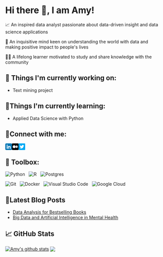 #  Hi there 👋, I am Amy! 

📈 An inspired data analyst passionate about data-driven insight and data science applications

🧠 An inquisitive mind keen on understanding the world with data and making positive impact to people's lives

👩‍🎓 A lifelong learner motivated to study and share knowledge with the community


## 🔭 Things I'm currently working on:

- Text mining project

## 🌱Things I'm currently learning:

- Applied Data Science with Python

## 🤝Connect with me:

<a href="https://www.linkedin.com/in/amy-yang-b45074103/"><img align="left" src="https://raw.githubusercontent.com/amy-panda/amy-panda/main/Images/linkedin_flaticon_riajulislam.png" alt="Amy Yang | LinkedIn" width="21px"/></a>
<a href="https://medium.com/@yan.yang_19647/"><img align="left" src="https://raw.githubusercontent.com/amy-panda/amy-panda/main/Images/medium_flaticon_Freepik.png" alt="Amy Yang | Medium" width="21px"/></a>
<a href="https://twitter.com/AmyYang160604/"><img align="left" src="https://raw.githubusercontent.com/amy-panda/amy-panda/main/Images/twitter_flaticon_Md_Tanvirul_Haque.png" alt="Amy Yang | Twitter" width="21px"/></a>
</br>

## 🧰 Toolbox:

![Python](https://img.shields.io/badge/Code-Python-3776AB?style=flat&logo=python&color=306998&logoColor=FFD43B)
&nbsp;
![R](https://img.shields.io/badge/Code-R-%23276DC3.svg?style=flat&logo=r&color=165CAA&logoColor=BFC2C5)
&nbsp;
![Postgres](https://img.shields.io/badge/Code-Postgres-%23316192.svg?style=flat&logo=postgresql&color=0064a5)
&nbsp;
</br>

![Git](https://img.shields.io/badge/Tool-Git-%23F05033.svg?style=flat&logo=git&color=F05032)
&nbsp;
![Docker](https://img.shields.io/badge/Tool-Docker-%230db7ed.svg?style=flat&logo=docker&color=0db7ed&logoColor=0db7ed)
&nbsp;
![Visual Studio Code](https://img.shields.io/badge/Tool-Visual%20Studio%20Code-0078d7.svg?style=flat&logo=visual-studio-code&color=0078d7&logoColor=0078d7)
&nbsp;
![Google Cloud](https://img.shields.io/badge/Tool-GoogleCloud-%234285F4.svg?style=flat&logo=google-cloud&color=4285F4&logoColor=white)

## 📝Latest Blog Posts

- [Data Analysis for Bestselling Books](https://medium.com/@yan.yang_19647/data-analysis-for-bestselling-books-500b2a3c0b03)
- [Big Data and Artificial Intelligence in Mental Health](https://medium.com/trends-in-data-science/big-data-and-artificial-intelligence-in-mental-health-336ff591aec9)


## 📈 GitHub Stats 

<a href="https://github.com/amy-panda"><img align="center" src="https://github-readme-stats.vercel.app/api?username=amy-panda&show_icons=true&include_all_commits=true&hide_border=true" height="200" alt="Amy's github stats" /></a> <a href="https://github.com/amy-panda/amy-panda"><img align="center" src="https://github-readme-stats.vercel.app/api/top-langs/?username=amy-panda&layout=compact&hide_border=true" height="200" /></a>



<!--
[![LinkedIn](https://img.shields.io/badge/linkedin-%230077B5.svg?style=for-the-badge&logo=linkedin&logoColor=white)](https://www.linkedin.com/in/amy-yang-b45074103)
&nbsp;&nbsp;
[![Medium](https://img.shields.io/badge/Medium-12100E?style=for-the-badge&logo=medium&logoColor=white)](https://medium.com/@yan.yang_19647)

>


<!--
**amy-panda/amy-panda** is a ✨ _special_ ✨ repository because its `README.md` (this file) appears on your GitHub profile.

Here are some ideas to get you started:

-  I’m currently working on ...
- 🌱 I’m currently learning ...
- 👯 I’m looking to collaborate on ...
- 🤔 I’m looking for help with ...
- 💬 Ask me about ...
- 📫 How to reach me: ...
- 😄 Pronouns: ...
- ⚡ Fun fact: ...
--
- shortcut preview ctrl+shift+v>
